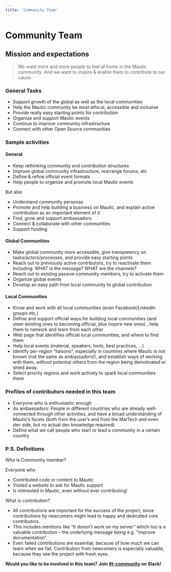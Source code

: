 ```yaml
---
title: 'Community Team'
---
```


# Community Team

## Mission and expectations

> We want more and more people to feel at home in the Mautic community. And we want to inspire & enable them to contribute to our cause.

### General Tasks

* Support growth of the global as well as the local communities
* Help the Mautic community be most ethical, accessible and inclusive
* Provide really easy starting points for contribution
* Organize and support Mautic events
* Continue to improve community infrastructure
* Connect with other Open Source communities

### Sample activities

#### General

* Keep rethinking community and contribution structures
* Improve global community infrastructure, rearrange forums, etc
* Define & refine official event formats
* Help people to organize and promote local Mautic events

But also

* Understand community personas
* Promote and help building a business on Mautic, and explain active contribution as an important element of it
* Find, grow and support ambassadors
* Connect & collaborate with other communities
* Support funding

#### Global Communities

* Make global community more accessible, give transparency on tasks/actors/processes, and provide easy starting points
* Reach out to previously active contributors, try to reactivate them
Including: WHAT is the message? WHAT are the channels?
* Reach out to existing passive community members, try to activate them
* Organize global events
* Develop an easy path from local community to global contribution

#### Local Communities

* Know and work with all local communities (even Facebook/LinkedIn groups etc.)
* Define and support official ways for building local communities (and steer existing ones to becoming official, plus inspire new ones) , help them to network and learn from each other
* Web page that identifies official local communities, and where to find them
* Help local events (material, speakers, tools, best practices, ...)
* Identify per-region “liaisons”, especially in countries where Mautic is not known (not the same as ambassadors!), and establish ways of working with them, without potential others from the region being demotivated or shied away.
* Select priority regions and work actively to spark local communities there

### Profiles of contributors needed in this team

* Everyone who is enthusiastic enough
* As ambassadors: People in different countries who are already well-connected through other activities, and have a broad understanding of Mautic’s facets (both from the user’s and from the MarTech and even dev side, but no actual dev knowledge required)
* Define what we call people who start or lead a community in a certain country

### P.S. Definitions

Who is Community member?

Everyone who

* Contributed code or content to Mautic
* Visited a website to ask for Mautic support
* Is interested in Mautic, even without ever contributing!

What is contribution?

* All contributions are important for the success of the project, since contributions by newcomers might lead to happy and dedicated core contributors.
* This includes mentions like “It doesn’t work on my server” which too is a valuable contribution – the underlying message being e.g. “improve documentation”.
* Even failed contributions are essential, because of how much we can learn when we fail. Contribution from newcomers is especially valuable, because they see the project with fresh eyes.

**Would you like to be involved in this team? Join [#t-community](https://mautic.slack.com/archives/CQV40ULMA) on Slack!**
